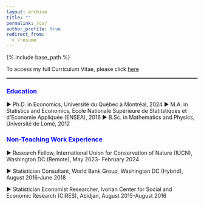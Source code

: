 ```yaml
---
layout: archive
title: ""
permalink: /cv/
author_profile: true
redirect_from:
  - /resume
---
```


{% include base_path %}
<!-- # <a href="http://avoumatsodo.github.io/files/CV_Komla.pdf" target="_blank">CV</a> -->


<!-- <hr style="border-top: 5px solid #8c8b8b; width:100%;"> -->

To access my full Curriculum Vitae, please click <a href="http://avoumatsodo.github.io/files/CV_Komla.pdf" target="_blank">here</a>

 <hr style="border-top: 2px solid #8c8b8b; width:100%;"> 
 
###  <span style="color:blue;"> Education </span>
 ▶ Ph.D. in Economics, Université du Québec à Montréal, 2024
 ▶ M.A.  in Statistics and Economics, Ecole Nationale Supérieure de Statitstiques et d'Economie Appliquée (ENSEA), 2016
 ▶ B.Sc. in Mathematics and Physics, Université de Lomé, 2012

<!-- <hr style="border-top: 2px solid #8c8b8b; width:100%;"> -->
###  <span style="color:blue;"> Non-Teaching Work Experience </span>
▶ Research Fellow, International Union for Conservation of Nature (IUCN), Washington DC (Remote), May 2023- February 2024
 <!--   Duties included: Collaboration with a team of researchers to conduct extensive research on the topic of structural change and its implications for biodiversity conservation. -->

▶ Statistician Consultant, World Bank Group, Washington DC (Hybrid), August 2016-June 2018
  <!-- * Duties included: Ensuring data quality and accuracy while conducting data analysis and statistical modeling to support research and policy development.  -->

▶ Statistician Economist Researcher, Ivorian Center for Social and Economic Research (CIRES), Abidjan, August 2015-August 2016
 <!--  * Duties included: Analyzing data, reviewing scientific literature, and synthesizing findings to contribute to the understanding of the structural transformation differences between South Korea and Côte d'Ivoire. -->

 

  
    
  

